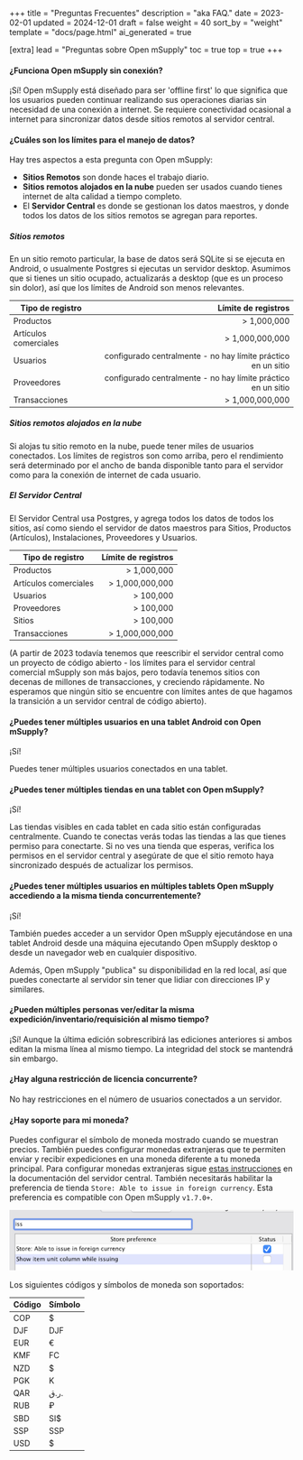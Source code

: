 +++
title = "Preguntas Frecuentes"
description = "aka FAQ."
date = 2023-02-01
updated = 2024-12-01
draft = false
weight = 40
sort_by = "weight"
template = "docs/page.html"
ai_generated = true

[extra]
lead = "Preguntas sobre Open mSupply"
toc = true
top = true
+++

#### ¿Funciona Open mSupply sin conexión?

¡Sí! Open mSupply está diseñado para ser 'offline first' lo que significa que los usuarios pueden continuar realizando sus operaciones diarias sin necesidad de una conexión a internet. Se requiere conectividad ocasional a internet para sincronizar datos desde sitios remotos al servidor central.

#### ¿Cuáles son los límites para el manejo de datos?

Hay tres aspectos a esta pregunta con Open mSupply:

- **Sitios Remotos** son donde haces el trabajo diario.
- **Sitios remotos alojados en la nube** pueden ser usados cuando tienes internet de alta calidad a tiempo completo.
- El **Servidor Central** es donde se gestionan los datos maestros, y donde todos los datos de los sitios remotos se agregan para reportes.

##### Sitios remotos

En un sitio remoto particular, la base de datos será SQLite si se ejecuta en Android, o usualmente Postgres si ejecutas un servidor desktop. Asumimos que si tienes un sitio ocupado, actualizarás a desktop (que es un proceso sin dolor), así que los límites de Android son menos relevantes.

| Tipo de registro |                                        Límite de registros |
| -------------- | --------------------------------------------------: |
| Productos       |                                         > 1,000,000 |
| Artículos comerciales    |                                     > 1,000,000,000 |
| Usuarios          | configurado centralmente - no hay límite práctico en un sitio |
| Proveedores      | configurado centralmente - no hay límite práctico en un sitio |
| Transacciones   |                                     > 1,000,000,000 |

##### Sitios remotos alojados en la nube

Si alojas tu sitio remoto en la nube, puede tener miles de usuarios conectados. Los límites de registros son como arriba, pero el rendimiento será determinado por el ancho de banda disponible tanto para el servidor como para la conexión de internet de cada usuario.

##### El Servidor Central

El Servidor Central usa Postgres, y agrega todos los datos de todos los sitios, así como siendo el servidor de datos maestros para Sitios, Productos (Artículos), Instalaciones, Proveedores y Usuarios.

| Tipo de registro |    Límite de registros |
| -------------- | --------------: |
| Productos       |     > 1,000,000 |
| Artículos comerciales    | > 1,000,000,000 |
| Usuarios          |       > 100,000 |
| Proveedores      |       > 100,000 |
| Sitios          |       > 100,000 |
| Transacciones   | > 1,000,000,000 |

(A partir de 2023 todavía tenemos que reescribir el servidor central como un proyecto de código abierto - los límites para el servidor central comercial mSupply son más bajos, pero todavía tenemos sitios con decenas de millones de transacciones, y creciendo rápidamente. No esperamos que ningún sitio se encuentre con límites antes de que hagamos la transición a un servidor central de código abierto).

#### ¿Puedes tener múltiples usuarios en una tablet Android con Open mSupply?

¡Sí!

Puedes tener múltiples usuarios conectados en una tablet.

#### ¿Puedes tener múltiples tiendas en una tablet con Open mSupply?

¡Sí!

Las tiendas visibles en cada tablet en cada sitio están configuradas centralmente.
Cuando te conectas verás todas las tiendas a las que tienes permiso para conectarte.
Si no ves una tienda que esperas, verifica los permisos en el servidor central y asegúrate de que el sitio remoto haya sincronizado después de actualizar los permisos.

#### ¿Puedes tener múltiples usuarios en múltiples tablets Open mSupply accediendo a la misma tienda concurrentemente?

¡Sí!

También puedes acceder a un servidor Open mSupply ejecutándose en una tablet Android desde una máquina ejecutando Open mSupply desktop o desde un navegador web en cualquier dispositivo.

Además, Open mSupply "publica" su disponibilidad en la red local, así que puedes conectarte al servidor sin tener que lidiar con direcciones IP y similares.

#### ¿Pueden múltiples personas ver/editar la misma expedición/inventario/requisición al mismo tiempo?

¡Sí! Aunque la última edición sobrescribirá las ediciones anteriores si ambos editan la misma línea al mismo tiempo. La integridad del stock se mantendrá sin embargo.

#### ¿Hay alguna restricción de licencia concurrente?

No hay restricciones en el número de usuarios conectados a un servidor.

#### ¿Hay soporte para mi moneda?

Puedes configurar el símbolo de moneda mostrado cuando se muestran precios. También puedes configurar monedas extranjeras que te permiten enviar y recibir expediciones en una moneda diferente a tu moneda principal. Para configurar monedas extranjeras sigue [estas instrucciones](https://docs.msupply.org.nz/other_stuff:currencies) en la documentación del servidor central. También necesitarás habilitar la preferencia de tienda `Store: Able to issue in foreign currency`. Esta preferencia es compatible con Open mSupply `v1.7.0+`.

![Preferencia de tienda](../../images/store-pref-issue-in-foreign-currencies.png)

Los siguientes códigos y símbolos de moneda son soportados:

| Código | Símbolo |
| ---- | ------ |
| COP  | $      |
| DJF  | DJF    |
| EUR  | €      |
| KMF  | FC     |
| NZD  | $      |
| PGK  | K      |
| QAR  | ر.ق.   |
| RUB  | ₽      |
| SBD  | SI$    |
| SSP  | SSP    |
| USD  | $      |
